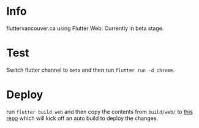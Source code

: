 # Info

fluttervancouver.ca using Flutter Web. Currently in beta stage.

# Test

Switch flutter channel to ```beta``` and then run ```flutter run -d chrome```.

# Deploy

run ```flutter build web``` and then copy the contents from ```build/web/``` to [this repo](https://github.com/FlutterVancouver/flutter_vancouver_website/tree/master/flutter_web_build) which will kick off an auto build to deploy the changes.
